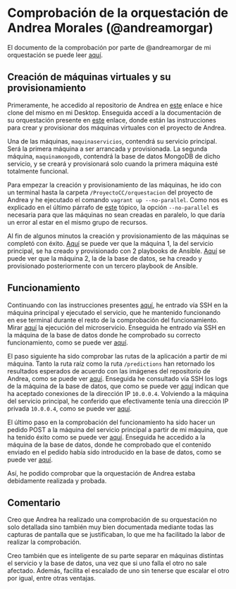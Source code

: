 # Comprobación de la orquestación de Andrea Morales (@andreamorgar)

El documento de la comprobación por parte de @andreamorgar de mi orquestación se puede leer [aquí](https://github.com/migueldgoncalves/CCproj_1819/blob/master/docs/Comprobacion_Hito5/comprobacion_provisionamiento_AndreaMorales.md).

## Creación de máquinas virtuales y su provisionamiento

Primeramente, he accedido al repositorio de Andrea en [este](https://github.com/andreamorgar/ProyectoCC) enlace e hice clone del mismo en mi Desktop. Enseguida accedí a la documentación de su orquestación presente en [este](https://github.com/andreamorgar/ProyectoCC/blob/master/docs/orquestacion_mv.md) enlace, donde están las instrucciones para crear y provisionar dos máquinas virtuales con el proyecto de Andrea.

Una de las máquinas, `maquinaservicios`, contendrá su servicio principal. Será la primera máquina a ser arrancada y provisionada. La segunda máquina, `maquinamongodb`, contendrá la base de datos MongoDB de dicho servicio, y se creará y provisionará solo cuando la primera máquina esté totalmente funcional.

Para empezar la creación y provisionamiento de las máquinas, he ido con un terminal hasta la carpeta `/ProyectoCC/orquestacion` del proyecto de Andrea y he ejecutado el comando `vagrant up --no-parallel`. Como nos es explicado en el último párrafo de [este](https://github.com/andreamorgar/ProyectoCC/blob/master/docs/orquestacion_mv.md#orquestaci%C3%B3n-de-m%C3%A1quinas-virtuales-1) tópico, la opción `--no-parallel` es necesaria para que las máquinas no sean creadas en paralelo, lo que daría un error al estar en el mismo grupo de recursos.

Al fin de algunos minutos la creación y provisionamiento de las máquinas se completó con éxito. [Aquí](https://github.com/migueldgoncalves/CCproj_1819/blob/master/docs/Comprobacion_Hito5/images_provision_MiguelGoncalves/Creacion_provisionamiento_maquina1.png) se puede ver que la máquina 1, la del servicio principal, se ha creado y provisionado con 2 playbooks de Ansible. [Aquí](https://github.com/migueldgoncalves/CCproj_1819/blob/master/docs/Comprobacion_Hito5/images_provision_MiguelGoncalves/Creacion_provisionamiento_maquina2.png) se puede ver que la máquina 2, la de la base de datos, se ha creado y provisionado posteriormente con un tercero playbook de Ansible.

## Funcionamiento

Continuando con las instrucciones presentes [aquí](https://github.com/andreamorgar/ProyectoCC/blob/master/docs/orquestacion_mv.md#funcionamiento--y-despliegue-del-proyecto), he entrado vía SSH en la máquina principal y ejecutado el servicio, que he mantenido funcionando en ese terminal durante el resto de la comprobación del funcionamiento. Mirar [aquí](https://github.com/migueldgoncalves/CCproj_1819/blob/master/docs/Comprobacion_Hito5/images_provision_MiguelGoncalves/Funcionamiento_maquina1_1.png) la ejecución del microservicio. Enseguida he entrado vía SSH en la máquina de la base de datos donde he comprobado su correcto funcionamiento, como se puede ver [aquí](https://github.com/migueldgoncalves/CCproj_1819/blob/master/docs/Comprobacion_Hito5/images_provision_MiguelGoncalves/Funcionamiento_maquina2_1.png).

El paso siguiente ha sido comprobar las rutas de la aplicación a partir de mi máquina. Tanto la ruta raíz como la ruta `/predictions` han retornado los resultados esperados de acuerdo con las imágenes del repositorio de Andrea, como se puede ver [aquí](https://github.com/migueldgoncalves/CCproj_1819/blob/master/docs/Comprobacion_Hito5/images_provision_MiguelGoncalves/Funcionamiento_maquina1_2.png). Enseguida he consultado vía SSH los logs de la máquina de la base de datos, que como se puede ver [aquí](https://github.com/migueldgoncalves/CCproj_1819/blob/master/docs/Comprobacion_Hito5/images_provision_MiguelGoncalves/Funcionamiento_maquina2_2.png) indican que ha aceptado conexiones de la dirección IP `10.0.0.4`. Volviendo a la máquina del servicio principal, he conferido que efectivamente tenía una dirección IP privada `10.0.0.4`, como se puede ver [aquí](https://github.com/migueldgoncalves/CCproj_1819/blob/master/docs/Comprobacion_Hito5/images_provision_MiguelGoncalves/Funcionamiento_maquina1_3.png).

El último paso en la comprobación del funcionamiento ha sido hacer un pedido POST a la máquina del servicio principal a partir de mi máquina, que ha tenido éxito como se puede ver [aquí](https://github.com/migueldgoncalves/CCproj_1819/blob/master/docs/Comprobacion_Hito5/images_provision_MiguelGoncalves/Funcionamiento_maquina_local.png). Enseguida he accedido a la máquina de la base de datos, donde he comprobado que el contenido enviado en el pedido había sido introducido en la base de datos, como se puede ver [aquí](https://github.com/migueldgoncalves/CCproj_1819/blob/master/docs/Comprobacion_Hito5/images_provision_MiguelGoncalves/Funcionamiento_maquina2_3.png).

Así, he podido comprobar que la orquestación de Andrea estaba debidamente realizada y probada.

## Comentario

Creo que Andrea ha realizado una comprobación de su orquestación no solo detallada sino también muy bien documentada mediante todas las capturas de pantalla que se justificaban, lo que me ha facilitado la labor de realizar la comprobación.

Creo también que es inteligente de su parte separar en máquinas distintas el servicio y la base de datos, una vez que si uno falla el otro no sale afectado. Además, facilita el escalado de uno sin tenerse que escalar el otro por igual, entre otras ventajas.